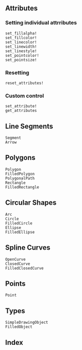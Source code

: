 

## Attributes

### Setting individual attrributes
```@docs
set_fillalpha!
set_fillcolor!
set_linecolor!
set_linewidth!
set_linestyle!
set_pointcolor!
set_pointsize!
```

### Resetting
```@docs
reset_attributes!
```

### Custom control
```@docs
set_attribute!
get_attributes
```


## Line Segments

```@docs
Segment
Arrow
```

## Polygons
```@docs
Polygon
FilledPolygon
PolygonalPath
Rectangle
FilledRectangle
```



## Circular Shapes

```@docs
Arc
Circle
FilledCircle
Ellipse
FilledEllipse
```


## Spline Curves

```@docs
OpenCurve
ClosedCurve
FilledClosedCurve
```

## Points


```@docs 
Point
```


## Types

```@docs
SimpleDrawingObject
FilledObject
```

## Index

```@index
```